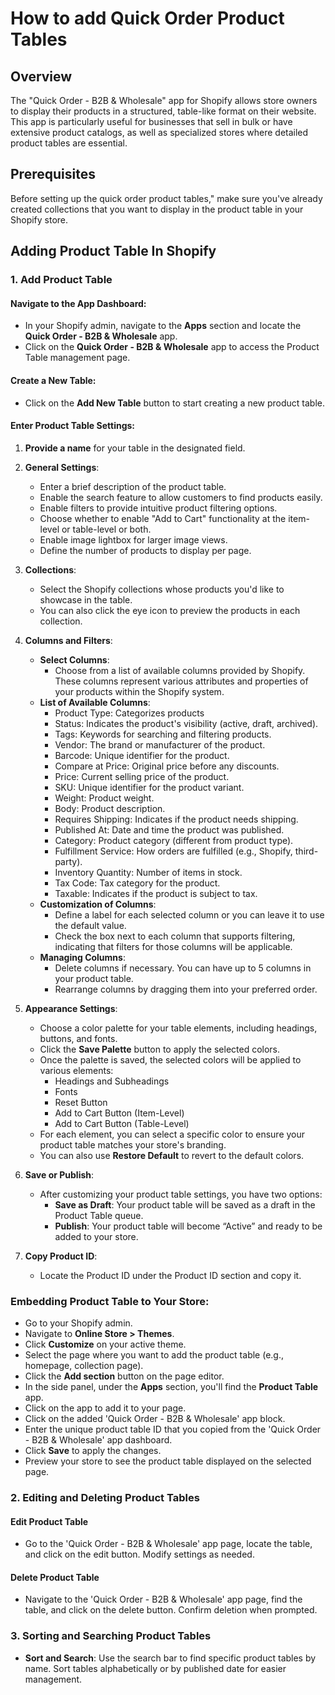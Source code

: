 # How to add Quick Order Product Tables

## Overview
The "Quick Order - B2B & Wholesale" app for Shopify allows store owners to display their products in a structured, table-like format on their website. This app is particularly useful for businesses that sell in bulk or have extensive product catalogs, as well as specialized stores where detailed product tables are essential.

## Prerequisites
Before setting up the quick order product tables," make sure you've already created collections that you want to display in the product table in your Shopify store.

## Adding Product Table In Shopify

### 1. Add Product Table

#### Navigate to the App Dashboard:
- In your Shopify admin, navigate to the **Apps** section and locate the **Quick Order - B2B & Wholesale** app.
- Click on the **Quick Order - B2B & Wholesale** app to access the Product Table management page.

#### Create a New Table:
- Click on the **Add New Table** button to start creating a new product table.

#### Enter Product Table Settings:
1. **Provide a name** for your table in the designated field.
2. **General Settings**:
   - Enter a brief description of the product table.
   - Enable the search feature to allow customers to find products easily.
   - Enable filters to provide intuitive product filtering options.
   - Choose whether to enable "Add to Cart" functionality at the item-level or table-level or both.
   - Enable image lightbox for larger image views.
   - Define the number of products to display per page.

3. **Collections**:
   - Select the Shopify collections whose products you'd like to showcase in the table.
   - You can also click the eye icon to preview the products in each collection.

4. **Columns and Filters**:
   - **Select Columns**:
     - Choose from a list of available columns provided by Shopify. These columns represent various attributes and properties of your products within the Shopify system.
   - **List of Available Columns**:
     - Product Type: Categorizes products
     - Status: Indicates the product's visibility (active, draft, archived).
     - Tags: Keywords for searching and filtering products.
     - Vendor: The brand or manufacturer of the product.
     - Barcode: Unique identifier for the product.
     - Compare at Price: Original price before any discounts.
     - Price: Current selling price of the product.
     - SKU: Unique identifier for the product variant.
     - Weight: Product weight.
     - Body: Product description.
     - Requires Shipping: Indicates if the product needs shipping.
     - Published At: Date and time the product was published.
     - Category: Product category (different from product type).
     - Fulfillment Service: How orders are fulfilled (e.g., Shopify, third-party).
     - Inventory Quantity: Number of items in stock.
     - Tax Code: Tax category for the product.
     - Taxable: Indicates if the product is subject to tax.
   - **Customization of Columns**:
     - Define a label for each selected column or you can leave it to use the default value.
     - Check the box next to each column that supports filtering, indicating that filters for those columns will be applicable.
   - **Managing Columns**:
     - Delete columns if necessary. You can have up to 5 columns in your product table.
     - Rearrange columns by dragging them into your preferred order.

5. **Appearance Settings**:
   - Choose a color palette for your table elements, including headings, buttons, and fonts.
   - Click the **Save Palette** button to apply the selected colors.
   - Once the palette is saved, the selected colors will be applied to various elements:
     - Headings and Subheadings
     - Fonts
     - Reset Button
     - Add to Cart Button (Item-Level)
     - Add to Cart Button (Table-Level)
   - For each element, you can select a specific color to ensure your product table matches your store's branding.
   - You can also use **Restore Default** to revert to the default colors.

6. **Save or Publish**:
   - After customizing your product table settings, you have two options:
     - **Save as Draft**: Your product table will be saved as a draft in the Product Table queue.
     - **Publish**: Your product table will become “Active” and ready to be added to your store.

7. **Copy Product ID**:
   - Locate the Product ID under the Product ID section and copy it.

### Embedding Product Table to Your Store:
- Go to your Shopify admin.
- Navigate to **Online Store > Themes**.
- Click **Customize** on your active theme.
- Select the page where you want to add the product table (e.g., homepage, collection page).
- Click the **Add section** button on the page editor.
- In the side panel, under the **Apps** section, you'll find the **Product Table** app.
- Click on the app to add it to your page.
- Click on the added 'Quick Order - B2B & Wholesale' app block.
- Enter the unique product table ID that you copied from the 'Quick Order - B2B & Wholesale' app dashboard.
- Click **Save** to apply the changes.
- Preview your store to see the product table displayed on the selected page.

### 2. Editing and Deleting Product Tables

#### Edit Product Table
- Go to the 'Quick Order - B2B & Wholesale' app page, locate the table, and click on the edit button. Modify settings as needed.

#### Delete Product Table
- Navigate to the 'Quick Order - B2B & Wholesale' app page, find the table, and click on the delete button. Confirm deletion when prompted.

### 3. Sorting and Searching Product Tables
- **Sort and Search**: Use the search bar to find specific product tables by name. Sort tables alphabetically or by published date for easier management.
